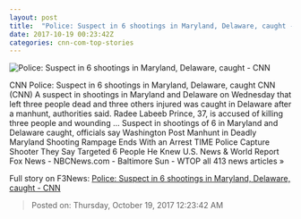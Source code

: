 ```yaml
---
layout: post
title:  "Police: Suspect in 6 shootings in Maryland, Delaware, caught - CNN"
date: 2017-10-19 00:23:42Z
categories: cnn-com-top-stories
---
```


![Police: Suspect in 6 shootings in Maryland, Delaware, caught - CNN](http://cdn.cnn.com/cnnnext/dam/assets/171018101511-01-edgewood-md-shooting-1018-super-tease.jpg)

CNN Police: Suspect in 6 shootings in Maryland, Delaware, caught CNN (CNN) A suspect in shootings in Maryland and Delaware on Wednesday that left three people dead and three others injured was caught in Delaware after a manhunt, authorities said. Radee Labeeb Prince, 37, is accused of killing three people and wounding ... Suspect in shootings of 6 in Maryland and Delaware caught, officials say Washington Post Manhunt in Deadly Maryland Shooting Rampage Ends With an Arrest TIME Police Capture Shooter They Say Targeted 6 People He Knew U.S. News & World Report Fox News - NBCNews.com - Baltimore Sun - WTOP all 413 news articles »


Full story on F3News: [Police: Suspect in 6 shootings in Maryland, Delaware, caught - CNN](http://www.f3nws.com/n/QuhJQF)

> Posted on: Thursday, October 19, 2017 12:23:42 AM
